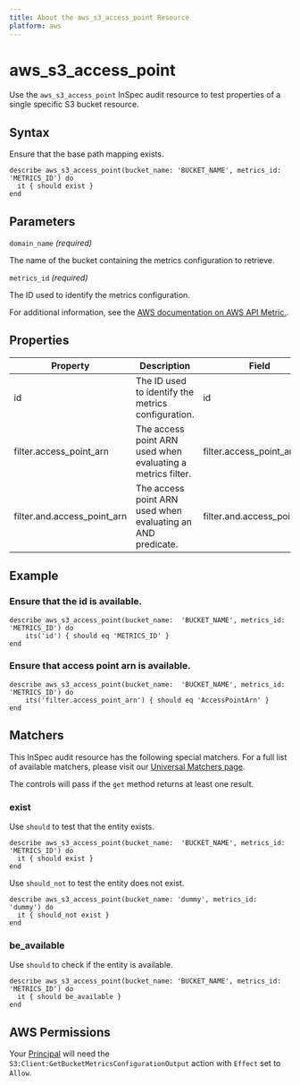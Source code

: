 ```yaml
---
title: About the aws_s3_access_point Resource
platform: aws
---
```


# aws_s3_access_point

Use the `aws_s3_access_point` InSpec audit resource to test properties of a single specific S3 bucket resource.

## Syntax

Ensure that the base path mapping exists.

    describe aws_s3_access_point(bucket_name: 'BUCKET_NAME', metrics_id: 'METRICS_ID') do
      it { should exist }
    end

## Parameters

`domain_name` _(required)_

The name of the bucket containing the metrics configuration to retrieve.

`metrics_id` _(required)_

The ID used to identify the metrics configuration.

For additional information, see the [AWS documentation on AWS API Metric.](https://docs.aws.amazon.com/AmazonS3/latest/API/API_GetBucketMetricsConfiguration.html).

## Properties

| Property | Description | Field |
| --- | --- | --- |
| id | The ID used to identify the metrics configuration. | id |
| filter.access_point_arn | The access point ARN used when evaluating a metrics filter. | filter.access_point_arn |
| filter.and.access_point_arn | The access point ARN used when evaluating an AND predicate. | filter.and.access_point_arn |

## Example

### Ensure that the id is available.

    describe aws_s3_access_point(bucket_name:  'BUCKET_NAME', metrics_id: 'METRICS_ID') do
        its('id') { should eq 'METRICS_ID' }
    end

### Ensure that access point arn is available.

    describe aws_s3_access_point(bucket_name:  'BUCKET_NAME', metrics_id: 'METRICS_ID') do
        its('filter.access_point_arn') { should eq 'AccessPointArn' }
    end

## Matchers

This InSpec audit resource has the following special matchers. For a full list of available matchers, please visit our [Universal Matchers page](https://www.inspec.io/docs/reference/matchers/).

The controls will pass if the `get` method returns at least one result.

### exist

Use `should` to test that the entity exists.

    describe aws_s3_access_point(bucket_name:  'BUCKET_NAME', metrics_id: 'METRICS_ID') do
      it { should exist }
    end

Use `should_not` to test the entity does not exist.

    describe aws_s3_access_point(bucket_name: 'dummy', metrics_id: 'dummy') do
      it { should_not exist }
    end

### be_available

Use `should` to check if the entity is available.

    describe aws_s3_access_point(bucket_name: 'BUCKET_NAME', metrics_id: 'METRICS_ID') do
      it { should be_available }
    end

## AWS Permissions

Your [Principal](https://docs.aws.amazon.com/IAM/latest/UserGuide/intro-structure.html#intro-structure-principal) will need the `S3:Client:GetBucketMetricsConfigurationOutput` action with `Effect` set to `Allow`.
